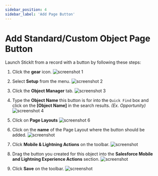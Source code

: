 ```yaml
---
sidebar_position: 4
sidebar_label: 'Add Page Button'
---
```


# Add Standard/Custom Object Page Button

Launch StickIt from a record with a button by following these steps:

1. Click the **gear** icon.
![screenshot 1](/img/click_gear.png)

1. Select **Setup** from the menu.
![screenshot 2](/img/click_setup.png)

1. Click the **Object Manager** tab.
![screenshot 3](/img/click_object_manager.png)

1. Type the **Object Name** this button is for into the `Quick Find` box and click on the **[Object Name]** in the search results. _(Ex. Opportunity)_
![screenshot 4](/img/click_object_name.png)

1. Click on **Page Layouts**
![screenshot 6](/img/click_page_layouts.png)

1. Click on the **name** of the Page Layout where the button should be added.
![screenshot ](/img/click_page_layout_name.png)

1. Click **Mobile & Lightning Actions** on the toolbar.
![screenshot ](/img/click_mobile_lightning_actions.png)

1. Drag the button you created for this object into the **Salesforce Mobile and Lightning Experience Actions** section.
![screenshot ](/img/drag_button_into_layout.png)

1. Click **Save** on the toolbar.
![screenshot ](/img/click_page_layout_save.png)